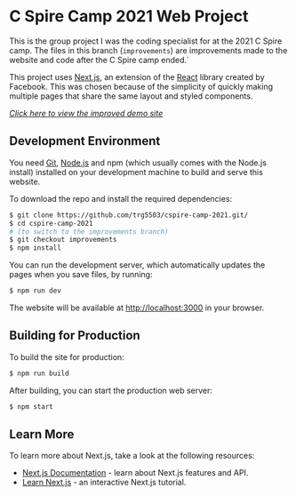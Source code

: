 # C Spire Camp 2021 Web Project

This is the group project I was the coding specialist for at the 2021 C Spire camp. The files in this branch (`improvements`) are improvements made to the website and code after the C Spire camp ended.`

This project uses [Next.js](https://nextjs.org), an extension of the [React](https://reactjs.org) library created by Facebook. This was chosen because of the simplicity of quickly making multiple pages that share the same layout and styled components.

*[Click here to view the improved demo site](https://cspire-camp-2021-git-improvements-trg5503.vercel.app/)*

## Development Environment

You need [Git](https://git-scm.com), [Node.js](https://nodejs.org) and npm (which usually comes with the Node.js install) installed on your development machine to build and serve this website.

To download the repo and install the required dependencies:

```bash
$ git clone https://github.com/trg5503/cspire-camp-2021.git/
$ cd cspire-camp-2021
# (to switch to the improvements branch)
$ git checkout improvements
$ npm install
```

You can run the development server, which automatically updates the pages when you save files, by running:

```bash
$ npm run dev
```

The website will be available at [http://localhost:3000](http://localhost:3000) in your browser.

## Building for Production

To build the site for production:

```bash
$ npm run build
```

After building, you can start the production web server:

```bash
$ npm start
```

## Learn More

To learn more about Next.js, take a look at the following resources:

- [Next.js Documentation](https://nextjs.org/docs) - learn about Next.js features and API.
- [Learn Next.js](https://nextjs.org/learn) - an interactive Next.js tutorial.
